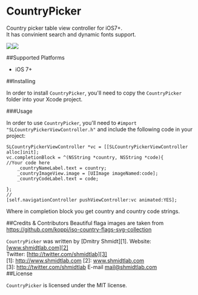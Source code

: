 CountryPicker
=============

Country picker table view controller for iOS7+.  
It has convinient search and dynamic fonts support.

![](https://bitbucket.org/shmidt/slcountrypicker/raw/bcf4782680ae9595c952726dd086b39c02970bd3/1.jpg)![](https://bitbucket.org/shmidt/slcountrypicker/raw/7aab1cc8eca15c9e831c0bf4d998660ab5dbef07/2.jpg)


##Supported Platforms

- iOS 7+

##Installing

In order to install `CountryPicker`, you'll need to copy the `CountryPicker` folder into your Xcode project. 

###Usage

In order to use `CountryPicker`, you'll need to 
`#import "SLCountryPickerViewController.h"`
 and include the following code in your project:

    SLCountryPickerViewController *vc = [[SLCountryPickerViewController alloc]init];
    vc.completionBlock = ^(NSString *country, NSString *code){
    //Your code here
        _countryNameLabel.text = country;
        _countryImageView.image = [UIImage imageNamed:code];
        _countryCodeLabel.text = code;

    };
    //
    [self.navigationController pushViewController:vc animated:YES];
    
Where in completion block you get country and country code strings. 
 
##Credits & Contributors
Beautiful flaga images are taken from <https://github.com/koppi/iso-country-flags-svg-collection>

`CountryPicker` was written by [Dmitry Shmidt][1].
Website: [www.shmidtlab.com][2]  
Twitter: [http://twitter.com/shmidtlab][3]  
  [1]: http://www.shmidtlab.com
  [2]: www.shmidtlab.com   
  [3]: http://twitter.com/shmidtlab
  E-mail <mail@shmidtlab.com>  
##License

`CountryPicker` is licensed under the MIT license.